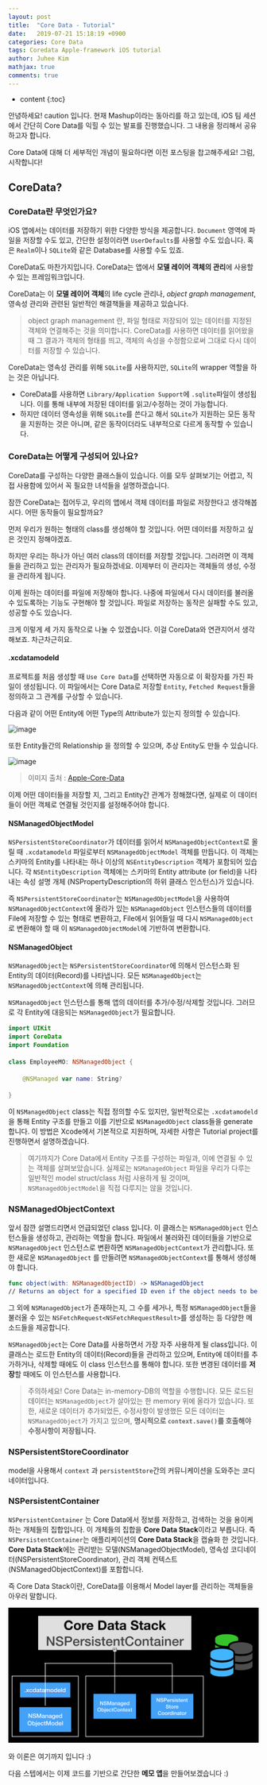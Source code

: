 ```yaml
---
layout: post
title:  "Core Data - Tutorial"
date:   2019-07-21 15:18:19 +0900
categories: Core Data
tags: Coredata Apple-framework iOS tutorial
author: Juhee Kim
mathjax: true
comments: true
---
```


* content
{:toc}

안녕하세요! caution 입니다. 현재 Mashup이라는 동아리를 하고 있는데, iOS 팀 세션에서 간단히 Core Data를 익힐 수 있는 발표를 진행했습니다. 그 내용을 정리해서 공유하고자 합니다.

Core Data에 대해 더 세부적인 개념이 필요하다면 이전 포스팅을 찹고해주세요! 그럼, 시작합니다!


## CoreData?

### CoreData란 무엇인가요?

iOS 앱에서는 데이터를 저장하기 위한 다양한 방식을 제공합니다. `Document` 영역에 파일을 저장할 수도 있고, 간단한 설정이라면 `UserDefaults`를 사용할 수도 있습니다. 혹은 `Realm`이나 `SQLite`와 같은 Database를 사용할 수도 있죠.

CoreData도 마찬가지입니다. CoreData는 앱에서 **모델 레이어 객체의 관리**에 사용할 수 있는 프레임워크입니다.

CoreData는 이 **모델 레이어 객체**의 life cycle 관리나, *object graph management*, 영속성 관리와 관련된 일반적인 해결책들을 제공하고 있습니다.

> object graph management 란, 파일 형태로 저장되어 있는 데이터를 지정된 객체와 연결해주는 것을 의미합니다. CoreData를 사용하면 데이터를 읽어왔을 때 그 결과가 객체의 형태를 띄고, 객체의 속성을 수정함으로써 그대로 다시 데이터를 저장할 수 있습니다.

CoreData는 영속성 관리를 위해 `SQLite`를 사용하지만, `SQLite`의 wrapper 역할을 하는 것은 아닙니다.

* CoreData를 사용하면 `Library/Application Support`에 `.sqlite`파일이 생성됩니다. 이를 통해 내부에 저장된 데이터를 읽고/수정하는 것이 가능합니다.
* 하지만 데이터 영속성을 위해 `SQLite`를 쓴다고 해서 `SQLite`가 지원하는 모든 동작을 지원하는 것은 아니며, 같은 동작이더라도 내부적으로 다르게 동작할 수 있습니다.

### CoreData는 어떻게 구성되어 있나요?
CoreData를 구성하는 다양한 클래스들이 있습니다. 이를 모두 살펴보기는 어렵고, 직접 사용함에 있어서 꼭 필요한 녀석들을 설명하겠습니다.

잠깐 CoreData는 접어두고, 우리의 앱에서 객체 데이터를 파일로 저장한다고 생각해봅시다. 어떤 동작들이 필요할까요?

먼저 우리가 원하는 형태의 class를 생성해야 할 것입니다. 어떤 데이터를 저장하고 싶은 것인지 정해야겠죠.

하지만 우리는 하나가 아닌 여러 class의 데이터를 저장할 것입니다. 그러려면 이 객체들을 관리하고 있는 관리자가 필요하겠네요. 이제부터 이 관리자는 객체들의 생성, 수정을 관리하게 됩니다.

이제 원하는 데이터를 파일에 저장해야 합니다. 나중에 파일에서 다시 데이터를 불러올 수 있도록하는 기능도 구현해야 할 것입니다. 파일로 저장하는 동작은 실패할 수도 있고, 성공할 수도 있습니다.

크게 이렇게 세 가지 동작으로 나눌 수 있겠습니다. 이걸 CoreData와 연관지어서 생각해보죠. 차근차근히요.

#### .xcdatamodeld
프로젝트를 처음 생성할 때 `Use Core Data`를 선택하면 자동으로 이 확장자를 가진 파일이 생성됩니다. 이 파일에서는 Core Data로 저장할 `Entity`, `Fetched Request`들을 정의하고 그 관계를 구상할 수 있습니다.

다음과 같이 어떤 Entity에 어떤 Type의 Attribute가 있는지 정의할 수 있습니다.

![image](https://developer.apple.com/library/archive/documentation/Cocoa/Conceptual/CoreData/Art/Model_Editor_2x.png)

또한 Entity들간의 Relationship 을 정의할 수 있으며, 추상 Entity도 만들 수 있습니다.

![image](https://developer.apple.com/library/archive/documentation/Cocoa/Conceptual/CoreData/Art/Entity_Inheritence_2_2x.png)

> 이미지 출처 : [Apple-Core-Data](https://developer.apple.com/library/archive/documentation/Cocoa/Conceptual/CoreData/KeyConcepts.html#//apple_ref/doc/uid/TP40001075-CH30-SW1)

이제 어떤 데이터들을 저장할 지, 그리고 Entity간 관계가 정해졌다면, 실제로 이 데이터들이 어떤 객체로 연결될 것인지를 설정해주어야 합니다.

#### NSManagedObjectModel

 `NSPersistentStoreCoordinator`가 데이터를 읽어서 `NSManagedObjectContext`로 올릴 때 `.xcdatamodeld` 파일로부터 `NSManagedObjectModel` 객체를 만듭니다. 이 객체는 스키마의 Entity를 나타내는 하나 이상의 `NSEntityDescription` 객체가 포함되어 있습니다. 각 `NSEntityDescription` 객체에는 스키마의 Entity attribute (or field)을 나타내는 속성 설명 개체 (NSPropertyDescription의 하위 클래스 인스턴스)가 있습니다.

 즉 `NSPersistentStoreCoordinator`는 `NSManagedObjectModel`을 사용하여 `NSManagedObjectContext`에 올라가 있는 `NSManagedObject` 인스턴스들의 데이터를 File에 저장할 수 있는 형태로 변환하고, File에서 읽어들일 때 다시 `NSManagedObject` 로 변환해야 할 때 이 `NSManagedObjectModel`에 기반하여 변환합니다.

#### NSManagedObject
`NSManagedObject`는 `NSPersistentStoreCoordinator`에 의해서 인스턴스화 된 Entity의 데이터(Record)를 나타냅니다. 모든 `NSManagedObject`는 `NSManagedObjectContext`에 의해 관리됩니다.

`NSManagedObject` 인스턴스를 통해 앱의 데이터를 추가/수정/삭제할 것입니다. 그러므로 각 Entity에 대응되는 `NSManagedObject`가 필요합니다.

```swift
import UIKit
import CoreData
import Foundation

class EmployeeMO: NSManagedObject {

    @NSManaged var name: String?

}
```

이 `NSManagedObject` class는 직접 정의할 수도 있지만, 일반적으로는 `.xcdatamodeld`을 통해 Entity 구조를 만들고 이를 기반으로 `NSManagedObject` class들을 generate 합니다. 이 방법은 Xcode에서 기본적으로 지원하며, 자세한 사항은 Tutorial project를 진행하면서 설명하겠습니다.

> 여기까지가 Core Data에서 Entity 구조를 구성하는 파일과, 이에 연결될 수 있는 객체를 살펴보았습니다. 실제로는 `NSManagedObject` 파일을 우리가 다루는 일반적인 model struct/class 처럼 사용하게 될 것이며, `NSManagedObjectModel`을 직접 다루지는 않을 것입니다.

### NSManagedObjectContext

앞서 잠깐 설명드리면서 언급되었던 class 입니다. 이 클래스는 `NSManagedObject` 인스턴스들을 생성하고, 관리하는 역할을 합니다. 파일에서 불러와진 데이터들을 기반으로 `NSManagedObject` 인스턴스로 변환하면 `NSManagedObjectContext`가 관리합니다. 또한 새로운 `NSManagedObject` 를 만들려면 `NSManagedObjectContext`를 통해서 생성해야 합니다.

```swift
func object(with: NSManagedObjectID) -> NSManagedObject
// Returns an object for a specified ID even if the object needs to be fetched.
```

그 외에 `NSManagedObject`가 존재하는지, 그 수를 세거나, 특정 `NSManagedObject`들을 불러올 수 있는 `NSFetchRequest<NSFetchRequestResult>`를 생성하는 등 다양한 메소드들을 제공합니다.

`NSManagedObject`는 Core Data를 사용하면서 가장 자주 사용하게 될 class입니다. 이 클래스는 로드한 Entity의 데이터(Record)들을 관리하고 있으며, Entity에 데이터를 추가하거나, 삭제할 때에도 이 class 인스턴스를 통해야 합니다. 또한 변경된 데이터를 **저장**할 때에도 이 인스턴스를 사용합니다.

> 주의하세요! Core Data는 in-memory-DB의 역할을 수행합니다. 모든 로드된 데이터는 `NSManagedObject`가 살아있는 한 memory 위에 올라가 있습니다. 또한, 새로운 데이터가 추가되었든, 수정사항이 발생했든 모든 데이터는 `NSManagedObject`가 가지고 있으며, **명시적으로 `context.save()`를 호출해야 수정사항이 저장됩니다.**

### NSPersistentStoreCoordinator
model을 사용해서 `context` 과 `persistentStore`간의 커뮤니케이션을 도와주는 코디네이터입니다.

### NSPersistentContainer
`NSPersistentContainer` 는 Core Data에서 정보를 저장하고, 검색하는 것을 용이케 하는 개체들의 집합입니다. 이 개체들의 집합을 **Core Data Stack**이라고 부릅니다. 즉 `NSPersistentContainer`는 애플리케이션의 **Core Data Stack**을 캡슐화 한 것입니다. **Core Data Stack**에는 관리받는 모델(NSManagedObjectModel), 영속성 코디네이터(NSPersistentStoreCoordinator), 관리 객체 컨텍스트(NSManagedObjectContext)를 포함합니다.

즉 Core Data Stack이란, CoreData를 이용해서 Model layer를 관리하는 객체들을 아우러 말합니다.

![image](/images/coredata/core_Data_stack.png)


와 이론은 여기까지 입니다 :)

다음 스텝에서는 이제 코드를 기반으로 간단한 **메모 앱**을 만들어보겠습니다 :)
